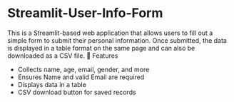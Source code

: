 # Streamlit-User-Info-Form
This is a Streamlit-based web application that allows users to fill out a simple form to submit their personal information. Once submitted, the data is displayed in a table format on the same page and can also be downloaded as a CSV file.
🚀 Features
- Collects name, age, email, gender, and more
- Ensures Name and valid Email are required
- Displays data in a table
- CSV download button for saved records
